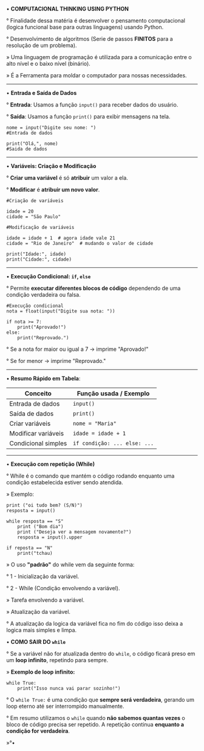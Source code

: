 • **COMPUTACIONAL THINKING USING PYTHON**

° Finalidade dessa matéria é desenvolver o pensamento computacional (logica funcional base para outras linguagens) usando Python.

° Desenvolvimento de algoritmos (Serie de passos **FINITOS** para a resolução de um problema).

» Uma linguagem de programação é utilizada para a comunicação entre o alto nível e o baixo nível (binário).

» É a Ferramenta para moldar o computador para nossas necessidades.

--------------------------------------------------------------------------------

• **Entrada e  Saída de Dados**

° **Entrada**: Usamos a função `input()` para receber dados do usuário.  

° **Saída**: Usamos a função `print()` para exibir mensagens na tela. 

```
nome = input("Digite seu nome: ")
#Entrada de dados

print("Olá,", nome)
#Saida de dados
```
---

•  **Variáveis: Criação e Modificação**

° **Criar uma variável** é só **atribuir** um valor a ela.  

° **Modificar** é **atribuir um novo valor**.

``` 
#Criação de variáveis

idade = 20
cidade = "São Paulo"

#Modificação de variáveis

idade = idade + 1  # agora idade vale 21
cidade = "Rio de Janeiro"  # mudando o valor de cidade

print("Idade:", idade)
print("Cidade:", cidade)

```

---

•  **Execução Condicional: `if`, `else`**

° Permite **executar diferentes blocos de código** dependendo de uma condição verdadeira ou falsa.

```
#Execução condicional
nota = float(input("Digite sua nota: "))

if nota >= 7:
    print("Aprovado!")
else:
    print("Reprovado.")
```

° Se a nota for maior ou igual a 7 → imprime "Aprovado!"

° Se for menor → imprime "Reprovado."

---

•  **Resumo Rápido em Tabela**:

| Conceito            | Função usada / Exemplo       |
| ------------------- | ---------------------------- |
| Entrada de dados    | `input()`                    |
| Saída de dados      | `print()`                    |
| Criar variáveis     | `nome = "Maria"`             |
| Modificar variáveis | `idade = idade + 1`          |
| Condicional simples | `if condição: ... else: ...` |

---

• **Execução com repetição (While)**

° While é o comando que mantém o código rodando enquanto uma condição estabelecida estiver sendo atendida.

» Exemplo:

```
print ("oi tudo bem? (S/N)")
resposta = input()

while resposta == "S"
	print ("Bom dia")
	print ("Deseja ver a mensagem novamente?")
	resposta = input().upper

if reposta == "N"
	print("tchau)
```

» O uso **"padrão"** do while vem da seguinte forma:

° 1 - Inicialização da variável.

° 2 - While (Condição envolvendo a variável).

» Tarefa envolvendo a variável.

» Atualização da variável.  

° A atualização da logica da variável fica no fim do código isso deixa a logica mais simples e limpa.

 • **COMO SAIR DO `while`**

° Se a variável não for atualizada dentro do `while`, o código ficará preso em um **loop infinito**, repetindo para sempre.

» **Exemplo de loop infinito:**

```
while True:
    print("Isso nunca vai parar sozinho!")
```

° O `while True:` é uma condição que **sempre será verdadeira**, gerando um loop eterno até ser interrompido manualmente.

° Em resumo utilizamos o `while` quando **não sabemos quantas vezes** o bloco de código precisa ser repetido. A repetição continua **enquanto a condição for verdadeira**.



»°•
